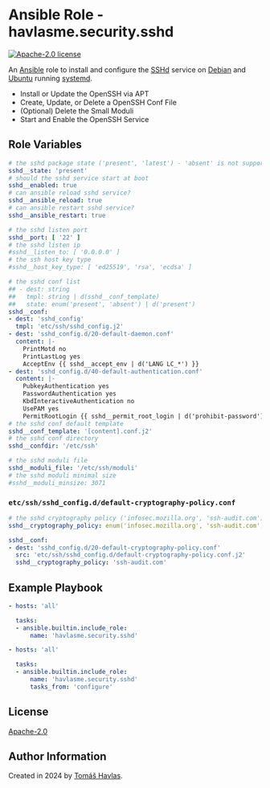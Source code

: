 Ansible Role - havlasme.security.sshd
=====================================

[![Apache-2.0 license][license-image]][license-link]

An [Ansible](https://www.ansible.com/) role to install and configure the [SSHd](https://www.openssh.com/) service on [Debian](https://www.debian.org/) and [Ubuntu](https://www.ubuntu.com/) running [systemd](https://systemd.io/).

- Install or Update the OpenSSH via APT
- Create, Update, or Delete a OpenSSH Conf File
- (Optional) Delete the Small Moduli
- Start and Enable the OpenSSH Service

Role Variables
--------------

```yaml
# the sshd package state ('present', 'latest') - 'absent' is not supported
sshd__state: 'present'
# should the sshd service start at boot
sshd__enabled: true
# can ansible reload sshd service?
sshd__ansible_reload: true
# can ansible restart sshd service?
sshd__ansible_restart: true

# the sshd listen port
sshd__port: [ '22' ]
# the sshd listen ip
#sshd__listen_to: [ '0.0.0.0' ]
# the ssh host key type
#sshd__host_key_type: [ 'ed25519', 'rsa', 'ecdsa' ]

# the sshd conf list
## - dest: string
##   tmpl: string | d(sshd__conf_template)
##   state: enum('present', 'absent') | d('present')
sshd__conf:
- dest: 'sshd_config'
  tmpl: 'etc/ssh/sshd_config.j2'
- dest: 'sshd_config.d/20-default-daemon.conf'
  content: |-
    PrintMotd no
    PrintLastLog yes
    AcceptEnv {{ sshd__accept_env | d('LANG LC_*') }}
- dest: 'sshd_config.d/40-default-authentication.conf'
  content: |-
    PubkeyAuthentication yes
    PasswordAuthentication yes
    KbdInteractiveAuthentication no
    UsePAM yes
    PermitRootLogin {{ sshd__permit_root_login | d('prohibit-password') }}
# the sshd conf default template
sshd__conf_template: '[content].conf.j2'
# the sshd conf directory
sshd__confdir: '/etc/ssh'

# the sshd moduli file
sshd__moduli_file: '/etc/ssh/moduli'
# the sshd moduli minimal size
#sshd__moduli_minsize: 3071
```

### `etc/ssh/sshd_config.d/default-cryptography-policy.conf`

```yaml title='etc/ssh/sshd_config.d/default-cryptography-policy.conf'
# the sshd cryptography policy ('infosec.mozilla.org', 'ssh-audit.com')
sshd__cryptography_policy: enum('infosec.mozilla.org', 'ssh-audit.com') | d('infosec.mozilla.org')
```

```yaml
sshd__conf:
- dest: 'sshd_config.d/20-default-cryptography-policy.conf'
  src: 'etc/ssh/sshd_config.d/default-cryptography-policy.conf.j2'
  sshd__cryptography_policy: 'ssh-audit.com'
```

Example Playbook
----------------

```yaml title='Minimal'
- hosts: 'all'

  tasks:
  - ansible.builtin.include_role:
      name: 'havlasme.security.sshd'
```

```yaml title='Configure-Only'
- hosts: 'all'

  tasks:
  - ansible.builtin.include_role:
      name: 'havlasme.security.sshd'
      tasks_from: 'configure'
```

License
-------

[Apache-2.0][license-link]

Author Information
------------------

Created in 2024 by [Tomáš Havlas](https://havlas.me/).


[license-image]: https://img.shields.io/badge/license-Apache2.0-blue.svg?style=flat-square
[license-link]: ../../LICENSE
